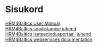 ---
---
# Sisukord
[HRM4Baltics User Manual](HRM4Baltics-User-Manual.pdf)  
[HRM4Baltics seadistamise juhend](HRM4Baltics-seadistamise-juhend.pdf)  
[HRM4Baltics iseteenindusportaali juhend](HRM4Baltics-iseteenindusportaali-kasutusjuhend.pdf)  
[HRM4Baltics webservices documentation](HRM4Baltics-webservices-documentation.pdf)
